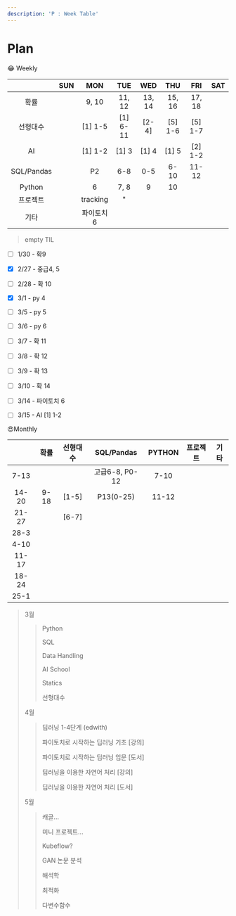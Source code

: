 ```yaml
---
description: 'P : Week Table'
---
```


# Plan

😂 Weekly

|  | SUN | MON | TUE | WED | THU | FRI | SAT |
| :---: | :---: | :---: | :---: | :---: | :---: | :---: | :---: |
| 확률 |  | 9, 10 | 11, 12 | 13, 14 | 15, 16 | 17, 18 |  |
| 선형대수 |  | \[1\] 1-5 | \[1\] 6-11 | \[2-4\] | \[5\] 1-6 | \[5\] 1-7 |  |
| AI |  | \[1\] 1-2 | \[1\] 3 | \[1\] 4 | \[1\] 5 | \[2\] 1-2 |  |
| SQL/Pandas |  | P2 | 6-8 | 0-5 | 6-10 | 11-12 |  |
| Python |  | 6 | 7, 8 | 9 | 10 |  |  |
| 프로젝트 |  | tracking | " |  |  |  |  |
| 기타 |  | 파이토치6 |  |  |  |  |  |

> empty TIL

* [ ] 1/30 - 확9
* [x] 2/27 - 중급4, 5
* [ ] 2/28 - 확 10
* [x] 3/1 - py 4
* [ ] 3/5 - py 5
* [ ] 3/6 - py 6
* [ ] 3/7 - 확 11
* [ ] 3/8 - 확 12 
* [ ] 3/9 - 확 13
* [ ] 3/10 - 확 14
* [ ] 3/14 - 파이토치 6
* [ ] 3/15 - AI \[1\] 1-2



😍Monthly

|  | 확률 | 선형대수 | SQL/Pandas | PYTHON | 프로젝트 | 기타 |
| :---: | :---: | :---: | :---: | :---: | :---: | :---: |
| 7-13 |  |  | 고급6-8, P0-12 | 7-10 |  |  |
| 14-20 | 9-18 | \[1-5\] | P13\(0-25\) | 11-12 |  |  |
| 21-27 |  | \[6-7\] |  |  |  |  |
| 28-3 |  |  |  |  |  |  |
| 4-10 |  |  |  |  |  |  |
| 11-17 |  |  |  |  |  |  |
| 18-24 |  |  |  |  |  |  |
| 25-1 |  |  |  |  |  |  |

> 3월
>
> > Python
> >
> > SQL
> >
> > Data Handling
> >
> > AI School 
> >
> > Statics
> >
> > 선형대수
>
> 4월
>
> > 딥러닝 1-4단계 \(edwith\)
> >
> > 파이토치로 시작하는 딥러닝 기초 \[강의\]
> >
> > 파이토치로 시작하는 딥러닝 입문 \[도서\]
> >
> > 딥러닝을 이용한 자연어 처리 \[강의\]
> >
> > 딥러닝을 이용한 자연어 처리 \[도서\]
>
> 5월
>
> > 캐글...
> >
> > 미니 프로젝트...
> >
> > Kubeflow?
> >
> > GAN 논문 분석
> >
> > 해석학
> >
> > 최적화
> >
> > 다변수함수

